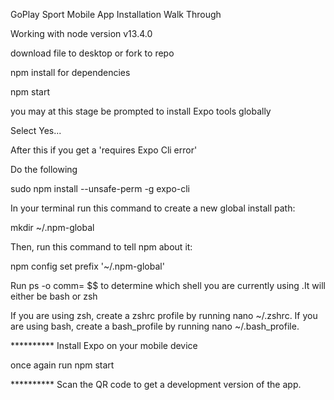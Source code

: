 GoPlay Sport Mobile App
Installation Walk Through

Working with node version v13.4.0

download file to desktop or fork to repo

npm install for dependencies

npm start

you may at this stage be prompted to install Expo tools globally

Select Yes...

After this if you get a 'requires Expo Cli error'

Do the following

sudo npm install --unsafe-perm -g expo-cli

In your terminal run this command to create a new global install path:  

mkdir ~/.npm-global

Then, run this command to tell npm about it:  

npm config set prefix '~/.npm-global'

Run ps -o comm= $$ to determine which shell you are currently using .It will either be bash or zsh

If you are using zsh, create a zshrc profile by running nano ~/.zshrc. If you are using bash, create a bash_profile by running nano ~/.bash_profile.

**********  Install Expo on your mobile device

once again run npm start

**********  Scan the QR code to get a development version of the app.
